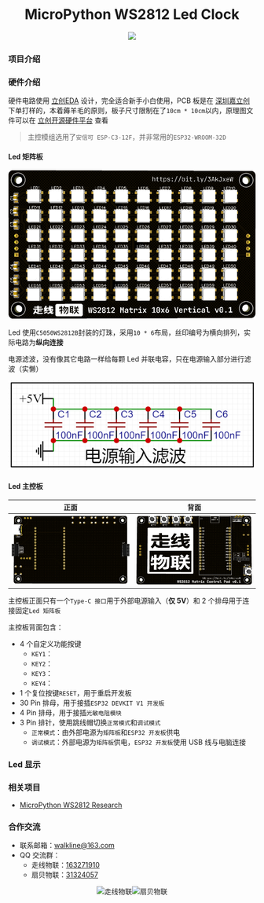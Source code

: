 <h1 align="center">MicroPython WS2812 Led Clock</h1>

<p align="center"><img src="https://img.shields.io/badge/Licence-MIT-green.svg?style=for-the-badge" /></p>

### 项目介绍

### 硬件介绍

硬件电路使用 [立创EDA](https://lceda.cn/) 设计，完全适合新手小白使用，PCB 板是在 [深圳嘉立创](https://www.jlc.com/) 下单打样的，本着薅羊毛的原则，板子尺寸限制在了`10cm * 10cm`以内，原理图文件可以在 [立创开源硬件平台](https://oshwhub.com/Walkline/kou-sou-dian-zhen-shi-zhong) 查看

> 主控模组选用了`安信可 ESP-C3-12F`，并非常用的`ESP32-WROOM-32D`

#### Led 矩阵板

![](./images/pcb/led_matrix_01.png)

Led 使用`C5050WS2812B`封装的灯珠，采用`10 * 6`布局，丝印编号为横向排列，实际电路为**纵向连接**

电源滤波，没有像其它电路一样给每颗 Led 并联电容，只在电源输入部分进行滤波（实懒）

![](./images/pcb/dc_input.png)

#### Led 主控板

| 正面 | 背面 |
| :-: | :-: |
| ![](./images/pcb/led_control_pad_01.png) | ![](./images/pcb/led_control_pad_02.png) |

主控板正面只有一个`Type-C 接口`用于外部电源输入（**仅 5V**）和 2 个排母用于连接固定`Led 矩阵板`

主控板背面包含：

* 4 个自定义功能按键
	* `KEY1`：
	* `KEY2`：
	* `KEY3`：
	* `KEY4`：
* 1 个复位按键`RESET`，用于重启开发板
* 30 Pin 排母，用于接插`ESP32 DEVKIT V1 开发板`
* 4 Pin 排母，用于接插`光敏电阻模块`
* 3 Pin 排针，使用跳线帽切换`正常模式`和`调试模式`
	* `正常模式`：由外部电源为`矩阵板`和`ESP32 开发板`供电
	* `调试模式`：外部电源为`矩阵板`供电，`ESP32 开发板`使用 USB 线与电脑连接

### Led 显示

### 相关项目

* [MicroPython WS2812 Research](https://gitee.com/walkline/micropython-ws2812-research)

### 合作交流

* 联系邮箱：<walkline@163.com>
* QQ 交流群：
	* 走线物联：[163271910](https://jq.qq.com/?_wv=1027&k=xtPoHgwL)
	* 扇贝物联：[31324057](https://jq.qq.com/?_wv=1027&k=yp4FrpWh)

<p align="center"><img src="https://gitee.com/walkline/WeatherStation/raw/docs/images/qrcode_walkline.png" width="300px" alt="走线物联"><img src="https://gitee.com/walkline/WeatherStation/raw/docs/images/qrcode_bigiot.png" width="300px" alt="扇贝物联"></p>
